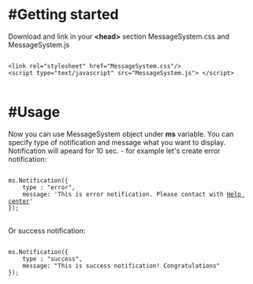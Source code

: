 <h1>#Getting started</h1>
<p>Download and link in your <b>&lt;head&gt;</b> section MessageSystem.css and MessageSystem.js</p>

<pre>
<code>
&lt;link rel="stylesheet" href="MessageSystem.css"/&gt;
&lt;script type="text/javascript" src="MessageSystem.js"&gt; &lt;/script&gt;
</code>
</pre>

<h1>#Usage</h1>
<p>Now you can use MessageSystem object under <b>ms</b> variable. You can specify type of notification and message what you want to display. Notification will apeard for 10 sec. - for example let's create error notification:</p>

<pre>
<code>
ms.Notification({
    type : "error",
    message: 'This is error notification. Please contact with <a href="">Help center</a>'
});
</code>
</pre>

<p>Or success notification:</p>

<pre>
<code>	
ms.Notification({
    type : "success",
    message: "This is success notification! Congratulations"
});
</code>
</pre>